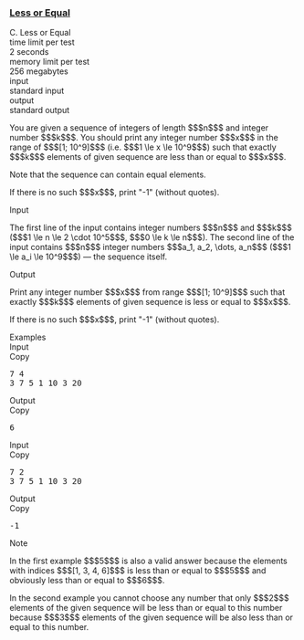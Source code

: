 <h3><a href="https://codeforces.com/contest/977/problem/C" target="_blank" rel="noopener noreferrer">Less or Equal</a></h3>

<div class="header"><div class="title">C. Less or Equal</div><div class="time-limit"><div class="property-title">time limit per test</div>2 seconds</div><div class="memory-limit"><div class="property-title">memory limit per test</div>256 megabytes</div><div class="input-file input-standard"><div class="property-title">input</div>standard input</div><div class="output-file output-standard"><div class="property-title">output</div>standard output</div></div><div><p>You are given a sequence of integers of length $$$n$$$ and integer number $$$k$$$. You should print <span class="tex-font-style-bf">any integer</span> number $$$x$$$ in the range of $$$[1; 10^9]$$$ (i.e. $$$1 \le x \le 10^9$$$) such that exactly $$$k$$$ elements of given sequence are less than or equal to $$$x$$$.</p><p>Note that the sequence can contain equal elements.</p><p>If there is no such $$$x$$$, print "<span class="tex-font-style-tt">-1</span>" (without quotes).</p></div><div class="input-specification"><div class="section-title">Input</div><p>The first line of the input contains integer numbers $$$n$$$ and $$$k$$$ ($$$1 \le n \le 2 \cdot 10^5$$$, $$$0 \le k \le n$$$). The second line of the input contains $$$n$$$ integer numbers $$$a_1, a_2, \dots, a_n$$$ ($$$1 \le a_i \le 10^9$$$) — the sequence itself.</p></div><div class="output-specification"><div class="section-title">Output</div><p>Print <span class="tex-font-style-bf">any integer</span> number $$$x$$$ from range $$$[1; 10^9]$$$ such that exactly $$$k$$$ elements of given sequence is less or equal to $$$x$$$.</p><p>If there is no such $$$x$$$, print "<span class="tex-font-style-tt">-1</span>" (without quotes).</p></div><div class="sample-tests"><div class="section-title">Examples</div><div class="sample-test"><div class="input"><div class="title">Input<div title="Copy" data-clipboard-target="#id005478778072060123" id="id00023893318162496735" class="input-output-copier">Copy</div></div><pre id="id005478778072060123">7 4<br>3 7 5 1 10 3 20<br></pre></div><div class="output"><div class="title">Output<div title="Copy" data-clipboard-target="#id0022354217776988083" id="id0007520880382649853" class="input-output-copier">Copy</div></div><pre id="id0022354217776988083">6</pre></div><div class="input"><div class="title">Input<div title="Copy" data-clipboard-target="#id006427825162965994" id="id005034737365267573" class="input-output-copier">Copy</div></div><pre id="id006427825162965994">7 2<br>3 7 5 1 10 3 20<br></pre></div><div class="output"><div class="title">Output<div title="Copy" data-clipboard-target="#id008681973670004816" id="id008261581127858272" class="input-output-copier">Copy</div></div><pre id="id008681973670004816">-1<br></pre></div></div></div><div class="note"><div class="section-title">Note</div><p>In the first example $$$5$$$ is also a valid answer because the elements with indices $$$[1, 3, 4, 6]$$$ is less than or equal to $$$5$$$ and obviously less than or equal to $$$6$$$.</p><p>In the second example you cannot choose any number that only $$$2$$$ elements of the given sequence will be less than or equal to this number because $$$3$$$ elements of the given sequence will be also less than or equal to this number.</p></div>